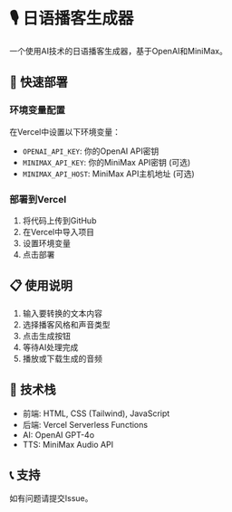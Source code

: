 # 🎙️ 日语播客生成器

一个使用AI技术的日语播客生成器，基于OpenAI和MiniMax。

## 🚀 快速部署

### 环境变量配置

在Vercel中设置以下环境变量：

- `OPENAI_API_KEY`: 你的OpenAI API密钥
- `MINIMAX_API_KEY`: 你的MiniMax API密钥 (可选)
- `MINIMAX_API_HOST`: MiniMax API主机地址 (可选)

### 部署到Vercel

1. 将代码上传到GitHub
2. 在Vercel中导入项目
3. 设置环境变量
4. 点击部署

## 📋 使用说明

1. 输入要转换的文本内容
2. 选择播客风格和声音类型
3. 点击生成按钮
4. 等待AI处理完成
5. 播放或下载生成的音频

## 🔧 技术栈

- 前端: HTML, CSS (Tailwind), JavaScript
- 后端: Vercel Serverless Functions
- AI: OpenAI GPT-4o
- TTS: MiniMax Audio API

## 📞 支持

如有问题请提交Issue。
